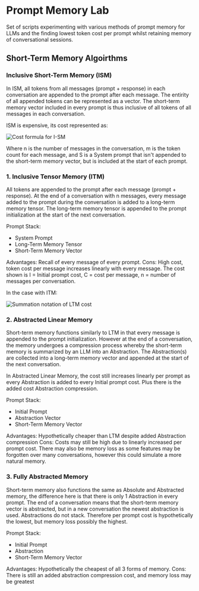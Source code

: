 # Prompt Memory Lab
Set of scripts experimenting with various methods of prompt memory for LLMs and the finding lowest token cost per prompt whilst retaining memory of conversational sessions.

## Short-Term Memory Algoirthms

### Inclusive Short-Term Memory (ISM)

In ISM, all tokens from all messages (prompt + response) in each conversation are appended to the prompt after each message. The entirity of all appended tokens can be represented as a vector. The short-term memory vector included in every prompt is thus inclusive of all tokens of all messages in each conversation.

ISM is expensive, its cost represented as:

![Cost formula for I-SM](https://user-images.githubusercontent.com/123819841/227754883-f471ba01-6947-4db4-9306-45631fc7ac12.png)

Where n is the number of messages in the conversation, m is the token count for each message, and S is a System prompt that isn't appended to the short-term memory vector, but is included at the start of each prompt.


### 1. Inclusive Tensor Memory (ITM)

All tokens are appended to the prompt after each message (prompt + response). At the end of a conversation with n messages, every message added to the prompt  during the conversation is added to a long-term memory tensor. The long-term memory tensor is appended to the prompt initialization at the start of the next conversation.

Prompt Stack:
- System Prompt
- Long-Term Memory Tensor
- Short-Term Memory Vector

Advantages: Recall of every message of every prompt.
Cons: High cost, token cost per message increases linearly with every message. The cost shown is I = Initial prompt cost, C = cost per message, n = number of messages per conversation.

In the case with ITM:

![Summation notation of LTM cost](https://user-images.githubusercontent.com/123819841/227696954-fb40a2e2-c67b-4825-859d-6858911625fd.png)



### 2. Abstracted Linear Memory

Short-term memory functions similarly to LTM in that every message is appended to the prompt initialization. However at the end of a conversation, the memory undergoes a compression process whereby the short-term memory is summarized by an LLM into an Abstraction. The Abstraction(s) are collected into a long-term memory vector and appended at the start of the next conversation.

In Abstracted Linear Memory, the cost still increases linearly per prompt as every Abstraction is added to every Initial prompt cost. Plus there is the added cost Abstraction compression.

Prompt Stack:
- Initial Prompt
- Abstraction Vector
- Short-Term Memory Vector

Advantages: Hypothetically cheaper than LTM despite added Abstraction compression
Cons: Costs may still be high due to linearly increased per prompt cost. There may also be memory loss as some features may be forgotten over many conversations, however this could simulate a more natural memory.



### 3. Fully Abstracted Memory

Short-term memory also functions the same as Absolute and Abstracted memory, the difference here is that there is only 1 Abstraction in every prompt. The end of a conversation means that the short-term memory vector is abstracted, but in a new conversation the newest abstraction is used. Abstractions do not stack. Therefore per prompt cost is hypothetically the lowest, but memory loss possibly the highest.

Prompt Stack:
- Initial Prompt
- Abstraction
- Short-Term Memory Vector

Advantages: Hypothetically the cheapest of all 3 forms of memory. 
Cons: There is still an added abstraction compression cost, and memory loss may be greatest
